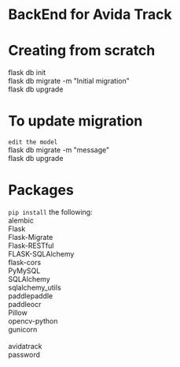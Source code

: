 # BackEnd for Avida Track

# Creating from scratch
flask db init\
flask db migrate -m "Initial migration"\
flask db upgrade

# To update migration
`edit the model`\
flask db migrate -m "message"\
flask db upgrade

# Packages
`pip install` the following:\
alembic\
Flask\
Flask-Migrate\
Flask-RESTful\
FLASK-SQLAlchemy\
flask-cors\
PyMySQL\
SQLAlchemy\
sqlalchemy_utils\
paddlepaddle\
paddleocr\
Pillow\
opencv-python\
gunicorn\
\
avidatrack\
password